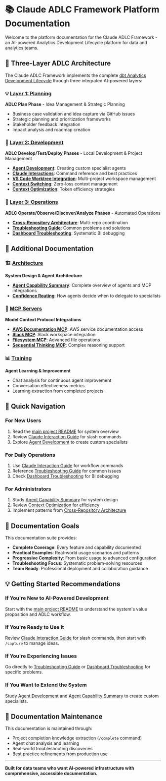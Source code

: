 # 📚 Claude ADLC Framework Platform Documentation

Welcome to the platform documentation for the Claude ADLC Framework - an AI-powered Analytics Development Lifecycle platform for data and analytics teams.

## 🔄 Three-Layer ADLC Architecture

The Claude ADLC Framework implements the complete [dbt Analytics Development Lifecycle](https://www.getdbt.com/resources/the-analytics-development-lifecycle) through three integrated AI-powered layers:

### 💡 [Layer 1: Planning](planning/)
**ADLC Plan Phase** - Idea Management & Strategic Planning
- Business case validation and idea capture via GitHub issues
- Strategic planning and prioritization frameworks
- Stakeholder feedback integration
- Impact analysis and roadmap creation

### 🔧 [Layer 2: Development](development/)
**ADLC Develop/Test/Deploy Phases** - Local Development & Project Management
- **[Agent Development](development/agent-development.md)**: Creating custom specialist agents
- **[Claude Interactions](development/claude-interactions.md)**: Command reference and best practices
- **[VS Code Worktree Integration](development/vscode-worktree-integration.md)**: Multi-project workspace management
- **[Context Switching](development/context-switching-workflows.md)**: Zero-loss context management
- **[Context Optimization](development/context-optimization.md)**: Token efficiency strategies

### 🤖 [Layer 3: Operations](operations/)
**ADLC Operate/Observe/Discover/Analyze Phases** - Automated Operations
- **[Cross-Repository Architecture](operations/cross-repository-issue-architecture.md)**: Multi-repo coordination
- **[Troubleshooting Guide](operations/troubleshooting.md)**: Common problems and solutions
- **[Dashboard Troubleshooting](operations/troubleshooting-blank-dashboards.md)**: Systematic BI debugging

## 📖 Additional Documentation

### 🏗️ [Architecture](architecture/)
**System Design & Agent Architecture**
- **[Agent Capability Summary](architecture/agent-capability-summary.md)**: Complete overview of agents and MCP integrations
- **[Confidence Routing](architecture/confidence-routing.md)**: How agents decide when to delegate to specialists

### 🔌 [MCP Servers](mcp-servers/)
**Model Context Protocol Integrations**
- **[AWS Documentation MCP](mcp-servers/aws-docs-mcp-integration-guide.md)**: AWS service documentation access
- **[Slack MCP](mcp-servers/slack-mcp-capabilities.md)**: Slack workspace integration
- **[Filesystem MCP](development/filesystem-mcp-server-capabilities.md)**: Advanced file operations
- **[Sequential Thinking MCP](development/sequential-thinking-mcp-capabilities.md)**: Complex reasoning support

### 📊 [Training](training/)
**Agent Learning & Improvement**
- Chat analysis for continuous agent improvement
- Conversation effectiveness metrics
- Learning extraction from completed projects

## 🚀 Quick Navigation

### For New Users
1. Read the [main project README](../../README.md) for system overview
2. Review [Claude Interaction Guide](development/claude-interactions.md) for slash commands
3. Explore [Agent Development](development/agent-development.md) to create custom specialists

### For Daily Operations
1. Use [Claude Interaction Guide](development/claude-interactions.md) for workflow commands
2. Reference [Troubleshooting Guide](operations/troubleshooting.md) for common issues
3. Check [Dashboard Troubleshooting](operations/troubleshooting-blank-dashboards.md) for BI debugging

### For Administrators
1. Study [Agent Capability Summary](architecture/agent-capability-summary.md) for system design
2. Review [Context Optimization](development/context-optimization.md) for efficiency
3. Implement patterns from [Cross-Repository Architecture](operations/cross-repository-issue-architecture.md)

## 🎯 Documentation Goals

This documentation suite provides:

- **Complete Coverage**: Every feature and capability documented
- **Practical Examples**: Real-world usage scenarios and patterns
- **Progressive Complexity**: From basic usage to advanced configuration
- **Troubleshooting Focus**: Systematic problem-solving resources
- **Team Ready**: Professional deployment and collaboration guidance

## 💡 Getting Started Recommendations

### If You're New to AI-Powered Development
Start with the [main project README](../../README.md) to understand the system's value proposition and ADLC workflow.

### If You're Ready to Use It
Review [Claude Interaction Guide](development/claude-interactions.md) for slash commands, then start with `/capture` to manage ideas.

### If You're Experiencing Issues
Go directly to [Troubleshooting Guide](operations/troubleshooting.md) or [Dashboard Troubleshooting](operations/troubleshooting-blank-dashboards.md) for specific problems.

### If You Want to Extend the System
Study [Agent Development](development/agent-development.md) and [Agent Capability Summary](architecture/agent-capability-summary.md) to create custom specialists.

## 🔄 Documentation Maintenance

This documentation is maintained through:
- Project completion knowledge extraction (`/complete` command)
- Agent chat analysis and learning
- Real-world troubleshooting discoveries
- Best practice refinements from production use

---

**Built for data teams who want AI-powered infrastructure with comprehensive, accessible documentation.**